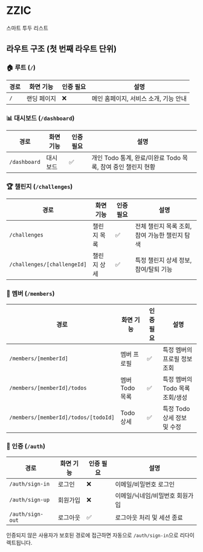 # ZZIC

스마트 투두 리스트

## 라우트 구조 (첫 번째 라우트 단위)

### 🏠 루트 (`/`)

| 경로 | 화면 기능   | 인증 필요 | 설명                                  |
| ---- | ----------- | --------- | ------------------------------------- |
| `/`  | 랜딩 페이지 | ❌        | 메인 홈페이지, 서비스 소개, 기능 안내 |

### 📊 대시보드 (`/dashboard`)

| 경로         | 화면 기능 | 인증 필요 | 설명                                                         |
| ------------ | --------- | --------- | ------------------------------------------------------------ |
| `/dashboard` | 대시보드  | ✅        | 개인 Todo 통계, 완료/미완료 Todo 목록, 참여 중인 챌린지 현황 |

### 🏆 챌린지 (`/challenges`)

| 경로                        | 화면 기능   | 인증 필요 | 설명                                           |
| --------------------------- | ----------- | --------- | ---------------------------------------------- |
| `/challenges`               | 챌린지 목록 | ✅        | 전체 챌린지 목록 조회, 참여 가능한 챌린지 탐색 |
| `/challenges/[challengeId]` | 챌린지 상세 | ✅        | 특정 챌린지 상세 정보, 참여/탈퇴 기능          |

### 👥 멤버 (`/members`)

| 경로                                 | 화면 기능      | 인증 필요 | 설명                            |
| ------------------------------------ | -------------- | --------- | ------------------------------- |
| `/members/[memberId]`                | 멤버 프로필    | ✅        | 특정 멤버의 프로필 정보 조회    |
| `/members/[memberId]/todos`          | 멤버 Todo 목록 | ✅        | 특정 멤버의 Todo 목록 조회/생성 |
| `/members/[memberId]/todos/[todoId]` | Todo 상세      | ✅        | 특정 Todo 상세 정보 및 수정     |

### 🔐 인증 (`/auth`)

| 경로             | 화면 기능 | 인증 필요 | 설명                            |
| ---------------- | --------- | --------- | ------------------------------- |
| `/auth/sign-in`  | 로그인    | ❌        | 이메일/비밀번호 로그인          |
| `/auth/sign-up`  | 회원가입  | ❌        | 이메일/닉네임/비밀번호 회원가입 |
| `/auth/sign-out` | 로그아웃  | ✅        | 로그아웃 처리 및 세션 종료      |

인증되지 않은 사용자가 보호된 경로에 접근하면 자동으로 `/auth/sign-in`으로 리다이렉트됩니다.
